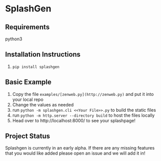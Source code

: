 # SplashGen

## Requirements

python3

## Installation Instructions

1. `pip install splashgen`

## Basic Example

1. Copy the file `examples/[zenweb.py](http://zenweb.py)` and put it into your local repo
2. Change the values as needed
3. run `python -m splashgen.cli <<Your File>>.py` to build the static files
4. run `python -m http.server --directory build` to host the files locally
5. Head over to http://localhost:8000/ to see your splashpage!


## Project Status

Splashgen is currently in an early alpha. If there are any missing features that you would like added please open an issue and we will add it in!